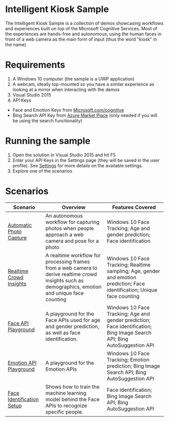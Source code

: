 # Intelligent Kiosk Sample
The Intelligent Kiosk Sample is a collection of demos showcasing workflows and experiences built on top of the Microsoft Cognitive Services. Most of the experiences are hands-free and autonomous, using the human faces in front of a web camera as the main form of input (thus the word "kiosk" in the name).

# Requirements
1. A Windows 10 computer (the sample is a UWP application)
2. A webcam, ideally top-mounted so you have a similar experience as looking at a mirror when interacting with the demos 
3. Visual Studio 2015
4. API Keys
  * Face and Emotion Keys from [Microsoft.com/cognitive](https://www.microsoft.com/cognitive-services)
  * Bing Search API Key from [Azure Market Place](https://azure.microsoft.com/en-us/marketplace/partners/bing/search/) (only needed if you will be using the search functionality)

# Running the sample
1. Open the solution in Visual Studio 2015 and hit F5
2. Enter your API Keys in the Settings page (they will be saved in the user profile). See [Settings](Documentation/AppSettings.md) for  more details on the available settings.
3. Explore one of the scenarios

# Scenarios

| Scenario                     | Overview | Features Covered  |
| ---------------------------- | -------- | ----------------  |
| [Automatic Photo Capture](Documentation/AutomaticPhotoCapture.md)      | An autonomous workflow for capturing photos when people approach a web camera and pose for a photo | Windows 10 Face Tracking; Age and gender prediction; Face identification |
| [Realtime Crowd Insights](Documentation/RealtimeCrowdInsights.md)      | A realtime workflow for processing frames from a web camera to derive realtime crowd insights such as demographics, emotion and unique face counting | Windows 10 Face Tracking; Realtime sampling; Age, gender and emotion prediction; Face identification; Unique face counting |
| [Face API Playground](Documentation/FaceAPIPlayground.md)          | A playground for the Face APIs used for age and gender prediction, as well as face identification. | Windows 10 Face Tracking; Age and gender prediction; Face identification; Bing Image Search API; Bing AutoSuggestion API |
| [Emotion API Playground](Documentation/EmotionAPIPlayground.md)       | A playground for the Emotion APIs | Windows 10 Face Tracking; Emotion prediction; Bing Image Search API; Bing AutoSuggestion API |
| [Face Identification Setup](Documentation/FaceIdentificationSetup.md)    | Shows how to train the machine learning model behind the Face APIs to recognize specific people. | Face identification; Bing Image Search API; Bing AutoSuggestion API |
